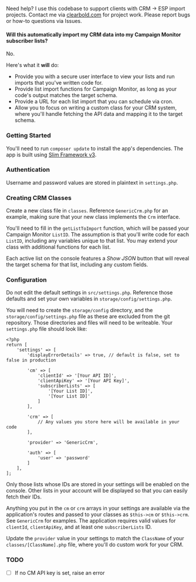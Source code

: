 Need help? I use this codebase to support clients with CRM &rarr; ESP import projects. Contact me via <a href="http://clearbold.com">clearbold.com</a> for project work. Please report bugs or how-to questions via Issues.

#### Will this automatically import my CRM data into my Campaign Monitor subscriber lists?

No.

Here's what it **will** do:

* Provide you with a secure user interface to view your lists and run imports that you've written code for.
* Provide list import functions for Campaign Monitor, as long as your code's output matches the target schema.
* Provide a URL for each list import that you can schedule via cron.
* Allow you to focus on writing a custom class for your CRM system, where you'll handle fetching the API data and mapping it to the target schema.

### Getting Started

You'll need to run `composer update` to install the app's dependencies. The app is built using [Slim Framework v3](http://slimframework.com).

### Authentication

Username and password values are stored in plaintext in `settings.php`.

### Creating CRM Classes

Create a new class file in `classes`. Reference `GenericCrm.php` for an example, making sure that your new class implements the `Crm` interface.

You'll need to fill in the `getListToImport` function, which will be passed your Campaign Monitor `ListID`. The assumption is that you'll write code for each `ListID`, including any variables unique to that list. You may extend your class with additional functions for each list.

Each active list on the console features a *Show JSON* button that will reveal the target schema for that list, including any custom fields.

### Configuration

Do not edit the default settings in `src/settings.php`. Reference those defaults and set your own variables in `storage/config/settings.php`.

You will need to create the `storage/config` directory, and the `storage/config/settings.php` file as these are excluded from the git repository. Those directories and files will need to be writeable. Your `settings.php` file should look like:

```
<?php
return [
    'settings' => [
        'displayErrorDetails' => true, // default is false, set to false in production

        'cm' => [
            'clientId' => '[Your API ID]',
            'clientApiKey' => '[Your API Key]',
            'subscriberLists' => [
                '[Your List ID]',
                '[Your List ID]'
            ]
        ],

        'crm' => [
            // Any values you store here will be available in your code
        ],

        'provider' => 'GenericCrm',

        'auth' => [
            'user' => 'password'
        ]
    ],
];
```

Only those lists whose IDs are stored in your settings will be enabled on the console. Other lists in your account will be displayed so that you can easily fetch their IDs.

Anything you put in the `cm` or `crm` arrays in your settings are available via the application's routes and passed to your classes as `$this->cm` or `$this->crm`. See `GenericCrm` for examples. The application requires valid values for `clientId`, `clientApiKey`, and at least one `subscriberLists` ID.

Update the `provider` value in your settings to match the `ClassName` of your `classes/[ClassName].php` file, where you'll do custom work for your CRM.

### TODO

* [ ] If no CM API key is set, raise an error
